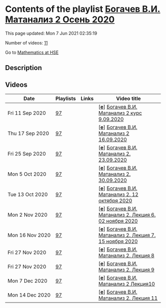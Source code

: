 # Contents of the playlist [Богачев В.И. Матанализ 2  Осень 2020](https://www.youtube.com/playlist?list=PLq3E5oubNNoCk3FpT-DYMffR4cstL2jBk)

This page updated: Mon 7 Jun 2021 02:35:19

Number of videos: [11](#videos)

Go to [Mathematics at HSE](../README.md)

## Description



## Videos

|Date|Playlists|Links|Video title|
|---|---|---|---|
| Fri&nbsp;11&nbsp;Sep&nbsp;2020 | [97](../playlists/97 "Богачев В.И. Матанализ 2  Осень 2020") |  | [[**e**](https://studio.youtube.com/video/O4YFue3uVw4/edit "Edit")] [Богачев В.И. Матанализ 2 курс 9.09.2020](https://www.youtube.com/watch?v=O4YFue3uVw4&list=PLq3E5oubNNoCk3FpT-DYMffR4cstL2jBk "Видеозапись лекции от 090920") |
| Thu&nbsp;17&nbsp;Sep&nbsp;2020 | [97](../playlists/97 "Богачев В.И. Матанализ 2  Осень 2020") |  | [[**e**](https://studio.youtube.com/video/J-iWG_Y8OgM/edit "Edit")] [Богачев В.И. Матанализ 2  16.09.2020](https://www.youtube.com/watch?v=J-iWG_Y8OgM&list=PLq3E5oubNNoCk3FpT-DYMffR4cstL2jBk) |
| Fri&nbsp;25&nbsp;Sep&nbsp;2020 | [97](../playlists/97 "Богачев В.И. Матанализ 2  Осень 2020") |  | [[**e**](https://studio.youtube.com/video/HrDU1Sar4So/edit "Edit")] [Богачев В.И. Матанализ 2. 23.09.2020](https://www.youtube.com/watch?v=HrDU1Sar4So&list=PLq3E5oubNNoCk3FpT-DYMffR4cstL2jBk "Лекция 3. (2 курс Бак +Совбак)") |
| Mon&nbsp;5&nbsp;Oct&nbsp;2020 | [97](../playlists/97 "Богачев В.И. Матанализ 2  Осень 2020") |  | [[**e**](https://studio.youtube.com/video/XzFXTs1vUgw/edit "Edit")] [Богачев В.И. Матанализ 2.  30.09.2020](https://www.youtube.com/watch?v=XzFXTs1vUgw&list=PLq3E5oubNNoCk3FpT-DYMffR4cstL2jBk "LECTURE 4") |
| Tue&nbsp;13&nbsp;Oct&nbsp;2020 | [97](../playlists/97 "Богачев В.И. Матанализ 2  Осень 2020") |  | [[**e**](https://studio.youtube.com/video/wupgrZcbMDY/edit "Edit")] [Богачев В.И. Матанализ 2. 12 октября 2020](https://www.youtube.com/watch?v=wupgrZcbMDY&list=PLq3E5oubNNoCk3FpT-DYMffR4cstL2jBk "Лекция 5") |
| Mon&nbsp;2&nbsp;Nov&nbsp;2020 | [97](../playlists/97 "Богачев В.И. Матанализ 2  Осень 2020") |  | [[**e**](https://studio.youtube.com/video/e-6HvnzUg6I/edit "Edit")] [Богачев В.И. Матанализ 2. Лекция 6. 02 ноября 2020](https://www.youtube.com/watch?v=e-6HvnzUg6I&list=PLq3E5oubNNoCk3FpT-DYMffR4cstL2jBk "Лекция 6") |
| Mon&nbsp;16&nbsp;Nov&nbsp;2020 | [97](../playlists/97 "Богачев В.И. Матанализ 2  Осень 2020") |  | [[**e**](https://studio.youtube.com/video/SaZW2Ut0jnk/edit "Edit")] [Богачев В.И.  Матанализ 2.   Лекция 7.  15 ноября 2020](https://www.youtube.com/watch?v=SaZW2Ut0jnk&list=PLq3E5oubNNoCk3FpT-DYMffR4cstL2jBk "Лекция 7") |
| Fri&nbsp;27&nbsp;Nov&nbsp;2020 | [97](../playlists/97 "Богачев В.И. Матанализ 2  Осень 2020") |  | [[**e**](https://studio.youtube.com/video/Sof4fOJEIUE/edit "Edit")] [Богачев В.И. Матанализ 2. Лекция 8](https://www.youtube.com/watch?v=Sof4fOJEIUE&list=PLq3E5oubNNoCk3FpT-DYMffR4cstL2jBk) |
| Fri&nbsp;27&nbsp;Nov&nbsp;2020 | [97](../playlists/97 "Богачев В.И. Матанализ 2  Осень 2020") |  | [[**e**](https://studio.youtube.com/video/Ic2qdlkkSDs/edit "Edit")] [Богачев В.И. Матанализ 2. Лекция 9](https://www.youtube.com/watch?v=Ic2qdlkkSDs&list=PLq3E5oubNNoCk3FpT-DYMffR4cstL2jBk "Лекция 9 от 27 ноября 2020") |
| Mon&nbsp;7&nbsp;Dec&nbsp;2020 | [97](../playlists/97 "Богачев В.И. Матанализ 2  Осень 2020") |  | [[**e**](https://studio.youtube.com/video/2UepMD6AAJc/edit "Edit")] [Богачев В.И. Матанализ 2  Лекция10](https://www.youtube.com/watch?v=2UepMD6AAJc&list=PLq3E5oubNNoCk3FpT-DYMffR4cstL2jBk "Лекция  7 декабря 2020") |
| Mon&nbsp;14&nbsp;Dec&nbsp;2020 | [97](../playlists/97 "Богачев В.И. Матанализ 2  Осень 2020") |  | [[**e**](https://studio.youtube.com/video/MZgy_sjL48M/edit "Edit")] [Богачев В.И. Матанализ 2. Лекция 11](https://www.youtube.com/watch?v=MZgy_sjL48M&list=PLq3E5oubNNoCk3FpT-DYMffR4cstL2jBk) |
